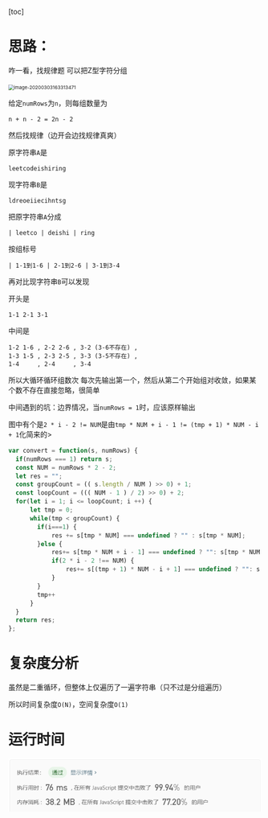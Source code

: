 

[toc]

# 思路：

咋一看，找规律题
可以把Z型字符分组

<img src="C:\Users\Max\AppData\Roaming\Typora\typora-user-images\image-20200303163313471.png" alt="image-20200303163313471" style="zoom: 67%;" />

给定`numRows`为`n`，则每组数量为

```
n + n - 2 = 2n - 2
```
然后找规律（边开会边找规律真爽）

原字符串`A`是


```
leetcodeishiring
```


现字符串`B`是


```
ldreoeiiecihntsg
```


把原字符串`A`分成 

```
| leetco | deishi | ring
```
按组标号

```
| 1-1到1-6 | 2-1到2-6 | 3-1到3-4
```
再对比现字符串`B`可以发现

开头是


```
1-1 2-1 3-1
```

中间是

```
1-2 1-6 , 2-2 2-6 , 3-2 (3-6不存在) ,
1-3 1-5 , 2-3 2-5 , 3-3 (3-5不存在) ,
1-4     , 2-4     , 3-4
```

所以大循环循环组数次
每次先输出第一个，然后从第二个开始组对收敛，如果某个数不存在直接忽略，很简单



中间遇到的坑：边界情况，当`numRows = 1`时，应该原样输出



图中有个是`2 * i - 2 != NUM`是由`tmp * NUM + i - 1 != (tmp + 1) * NUM - i + 1`化简来的> 

```javascript
var convert = function(s, numRows) {
  if(numRows === 1) return s;
  const NUM = numRows * 2 - 2;
  let res = "";
  const groupCount = (( s.length / NUM ) >> 0) + 1; 
  const loopCount = ((( NUM - 1 ) / 2) >> 0) + 2; 
  for(let i = 1; i <= loopCount; i ++) {
      let tmp = 0;
      while(tmp < groupCount) {
        if(i===1) {
            res += s[tmp * NUM] === undefined ? "" : s[tmp * NUM];
        }else {
            res+= s[tmp * NUM + i - 1] === undefined ? "": s[tmp * NUM + i - 1];
            if(2 * i - 2 !== NUM) {
                res+= s[(tmp + 1) * NUM - i + 1] === undefined ? "": s[(tmp + 1) * NUM - i + 1];
            }
        }
        tmp++
      }
  }
  return res;
};
```

# 复杂度分析

虽然是二重循环，但整体上仅遍历了一遍字符串（只不过是分组遍历）

所以时间复杂度`O(N)`，空间复杂度`O(1)`

# 运行时间

![100/77](image\image-20200303162704470.png)